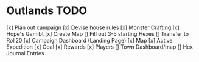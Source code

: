 # Outlands TODO

[x] Plan out campaign
[x] Devise house rules
    [x] Monster Crafting
    [x] Hope's Gamibt
[x] Create Map
[] Fill out 3-5 starting Hexes
[] Transfer to Roll20
    [x] Campaign Dashboard (Landing Page)
        [x] Map
        [x] Active Expedition
            [x] Goal
            [x] Rewards
            [x] Players
    [] Town Dashboard/map
    [] Hex Journal Entries
    

